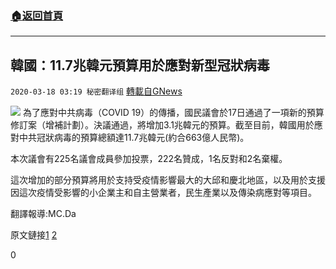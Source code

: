 ###  [:house:返回首頁](https://github.com/ourhimalayas/txt)
---

## 韓國：11.7兆韓元預算用於應對新型冠狀病毒
`2020-03-18 03:19 秘密翻译组` [轉載自GNews](https://gnews.org/zh-hant/144109/)

![](https://s3-ap-northeast-1.amazonaws.com/news.guo.offload.media/wp-content/uploads/2020/03/18032219/1-1-7.jpg)
為了應對中共病毒（COVID 19）的傳播，國民議會於17日通過了一項新的預算修訂案（增補計劃）。決議通過，將增加3.1兆韓元的預算。截至目前，韓國用於應對中共冠狀病毒的預算總額達11.7兆韓元(約合663億人民幣)。

本次議會有225名議會成員參加投票，222名贊成，1名反對和2名棄權。

這次增加的部分預算將用於支持受疫情影響最大的大邱和慶北地區，以及用於支援因這次疫情受影響的小企業主和自主營業者，民生產業以及傳染病應對等項目。

翻譯報導:MC.Da

原文鏈接[1](http://naver.me/5Qp1IBA4) [2](http://naver.me/GYirNoe4)



0
